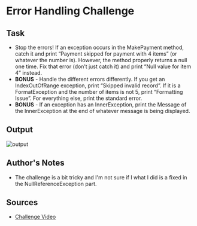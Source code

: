# Error Handling Challenge

## Task

- Stop the errors! If an exception occurs in the MakePayment method, catch it and print “Payment skipped for payment with 4 items” (or whatever the number is). However, the method properly returns a null one time. Fix that error (don’t just catch it) and print “Null value for item 4” instead.  
- **BONUS** - Handle the different errors differently. If you get an IndexOutOfRange exception, print “Skipped invalid record”. If it is a FormatException and the number of items is not 5, print “Formatting Issue”. For everything else, print the standard error.  
- **BONUS** - If an exception has an InnerException, print the Message of the InnerException at the end of whatever message is being displayed.

## Output

![output](https://github.com/jscastanos/TCWeeklyChallenges/blob/master/3%20-%20Error%20Handling/output.JPG)

## Author's Notes

- The challenge is a bit tricky and I'm not sure if I what I did is a fixed in the NullReferenceException part.

## Sources

- [Challenge Video](https://www.youtube.com/watch?v=T7-zigMDfEQ&list=PLLWMQd6PeGY1VcJGocm1wwtFCZUrh2sc9&index=3)
